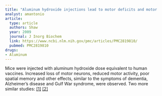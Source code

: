 ```yaml
---
title: "Aluminum hydroxide injections lead to motor deficits and motor neuron degeneration"
analyst: amantonio
article:
  type: article
  authors: Shaw
  year: 2009
  journal: J Inorg Biochem
  link: https://www.ncbi.nlm.nih.gov/pmc/articles/PMC2819810/
  pubmed: PMC2819810
drugs:
- Aluminum
---
```


Mice were injected with aluminum hydroxide dose equivalent to human vaccines. Increased loss of motor neurons, reduced motor activity, poor spatial memory and other effects, similar to the symptoms of dementia, Alzheimer’s disease and Gulf War syndrome, were observed. Two more similar studies: [[1]](https://www.ncbi.nlm.nih.gov/pubmed/23932735) [[2]](https://www.ncbi.nlm.nih.gov/pubmed/17114826)
